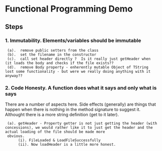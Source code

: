 # Functional Programming Demo

## Steps

### 1. Immutability.  Elements/variables should be immutable

     (a).  remove public setters from the class
     (b).  set the filename in the constructor
     (c).  call set header directly ?  Is it really just getHeader when (it loads the body and checks if the file exists??
     (d).  remove Body property - enherently mutable Object of TString lost some functionality - but were we really doing anything with it anyway??

### 2. Code Honesty. A function does what it says and only what is says

There are a number of aspects here.  Side effects (generally) are things that happen when there is nothing in the method signature to suggest it.  Althought there is a more string definition (get to it later).  

     (a). getHeader - Property getter is not just getting the header (with concessions), we would rather like it to just get the header and the actual loading of the file should be made more 
     obvious.
          (i). FileLoaded & LoadFileSuccessfully 
          (ii). Now loadHeader is a little more honest.


